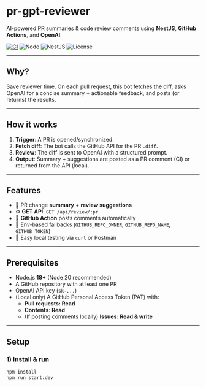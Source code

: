# pr-gpt-reviewer

AI-powered PR summaries & code review comments using **NestJS**, **GitHub Actions**, and **OpenAI**.

[![CI](https://github.com/Rebaiahmed/pr-gpt-reviewer/actions/workflows/pr-review.yml/badge.svg)](https://github.com/Rebaiahmed/pr-gpt-reviewer/actions/workflows/pr-review.yml)
![Node](https://img.shields.io/badge/node-%E2%89%A520.0-339933?logo=node.js&logoColor=white)
![NestJS](https://img.shields.io/badge/NestJS-ED2945?logo=nestjs&logoColor=white)
![License](https://img.shields.io/badge/license-MIT-blue)

---

## Why?

Save reviewer time. On each pull request, this bot fetches the diff, asks OpenAI for a concise summary + actionable feedback, and posts (or returns) the results.

---

## How it works

1. **Trigger**: A PR is opened/synchronized.
2. **Fetch diff**: The bot calls the GitHub API for the PR `.diff`.
3. **Review**: The diff is sent to OpenAI with a structured prompt.
4. **Output**: Summary + suggestions are posted as a PR comment (CI) or returned from the API (local).

---

## Features

- 🔎 PR change **summary** + **review suggestions**
- ⚙️ **GET API**: `GET /api/review/:pr`
- 🤖 **GitHub Action** posts comments automatically
- 🔐 Env-based fallbacks (`GITHUB_REPO_OWNER`, `GITHUB_REPO_NAME`, `GITHUB_TOKEN`)
- 🧪 Easy local testing via `curl` or Postman

---

## Prerequisites

- Node.js **18+** (Node 20 recommended)
- A GitHub repository with at least one PR
- OpenAI API key (`sk-...`)
- (Local only) A GitHub Personal Access Token (PAT) with:
  - **Pull requests: Read**
  - **Contents: Read**
  - (If posting comments locally) **Issues: Read & write**

---

## Setup

### 1) Install & run

```bash
npm install
npm run start:dev

